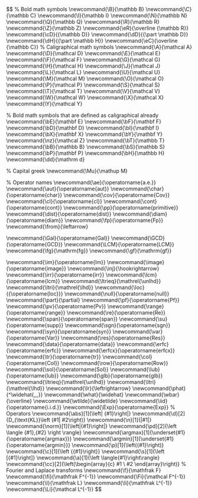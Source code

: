 $$
% Bold math symbols
\newcommand{\B}{\mathbb B}
\newcommand{\C}{\mathbb C}
\newcommand{\I}{\mathbb I}
\newcommand{\N}{\mathbb N}
\newcommand{\Q}{\mathbb Q}
\newcommand{\R}{\mathbb R}
\newcommand{\Z}{\mathbb Z}
\newcommand{\eR}{\overline {\mathbb R}}
\newcommand{\cD}{{\mathbb D}}
\newcommand{\dD}{{\part \mathbb D}}
\newcommand{\dH}{{\part \mathbb H}}
\newcommand{\eC}{\overline {\mathbb C}}
% Caligraphical math symbols
\newcommand{\A}{\mathcal A}
\newcommand{\D}{\mathcal D}
\newcommand{\E}{\mathcal E}
\newcommand{\F}{\mathcal F}
\newcommand{\G}{\mathcal G}
\newcommand{\H}{\mathcal H}
\newcommand{\J}{\mathcal J}
\newcommand{\L}{\mathcal L}
\newcommand{\U}{\mathcal U}
\newcommand{\M}{\mathcal M}
\newcommand{\O}{\mathcal O}
\newcommand{\P}{\mathcal P}
\newcommand{\S}{\mathcal S}
\newcommand{\T}{\mathcal T}
\newcommand{\V}{\mathcal V}
\newcommand{\W}{\mathcal W}
\newcommand{\X}{\mathcal X}
\newcommand{\Y}{\mathcal Y}

% Bold math symbols that are defined as caligraphical already
\newcommand{\bE}{\mathbf E}
\newcommand{\bF}{\mathbf F}
\newcommand{\bD}{\mathbf D}
\newcommand{\bI}{\mathbf I}
\newcommand{\bX}{\mathbf X}
\newcommand{\bY}{\mathbf Y}
\newcommand{\nz}{\mathcal Z}
\newcommand{\bT}{\mathbb T}
\newcommand{\bB}{\mathbb B}
\newcommand{\bS}{\mathbb S}
\newcommand{\bP}{\mathbf P}
\newcommand{\bH}{\mathbb H}
\newcommand{\dd}{\mathrm d}

% Capital greek
\newcommand{\Mu}{\mathup M}

% Operator names
\newcommand{\ae}{\operatorname{a.e.}}
\newcommand{\aut}{\operatorname{aut}}
\newcommand{\char}{\operatorname{char}}
\newcommand{\cov}{\operatorname{Cov}}
\newcommand{\cl}{\operatorname{cl}}
\newcommand{\cont}{\operatorname{cont}}
\newcommand{\pp}{\operatorname{primitive}}
\newcommand{\dist}{\operatorname{dist}}
\newcommand{\diam}{\operatorname{diam}}
\newcommand{\fp}{\operatorname{Fp}}
\newcommand{\from}{\leftarrow}

\newcommand{\Gal}{\operatorname{Gal}}
\newcommand{\GCD}{\operatorname{GCD}}
\newcommand{\LCM}{\operatorname{LCM}}
\newcommand{\fg}{\mathrm{fg}}
\newcommand{\gf}{\mathrm{gf}}

\newcommand{\im}{\operatorname{Im}}
\newcommand{\image}{\operatorname{image}}
\newcommand{\inj}{\hookrightarrow}
\newcommand{\irr}{\operatorname{irr}}
\newcommand{\lcm}{\operatorname{lcm}}
\newcommand{\ltrieq}{\mathrel{\unlhd}}
\newcommand{\ltri}{\mathrel{\lhd}}
\newcommand{\loc}{{\operatorname{loc}}}
\newcommand{\null}{\operatorname{null}}
\newcommand{\part}{\partial}
\newcommand{\pf}{\operatorname{Pf}}
\newcommand{\pv}{\operatorname{Pv}}
\newcommand{\range}{\operatorname{range}}
\newcommand{\re}{\operatorname{Re}}
\newcommand{\span}{\operatorname{span}}
\newcommand{\su}{\operatorname{supp}}
\newcommand{\sgn}{\operatorname{sgn}}
\newcommand{\syn}{\operatorname{syn}}
\newcommand{\var}{\operatorname{Var}}
\newcommand{\res}{\operatorname{Res}}
\newcommand{\data}{\operatorname{data}}
\newcommand{\erfc}{\operatorname{erfc}}
\newcommand{\erfcx}{\operatorname{erfcx}}
\newcommand{\tr}{\operatorname{tr}}
\newcommand{\col}{\operatorname{Col}}
\newcommand{\row}{\operatorname{Row}}
\newcommand{\sol}{\operatorname{Sol}}
\newcommand{\lub}{\operatorname{lub}}
\newcommand{\glb}{\operatorname{glb}}
\newcommand{\ltrieq}{\mathrel{\unlhd}}
\newcommand{\ltri}{\mathrel{\lhd}}
\newcommand{\lr}{\leftrightarrow}
\newcommand{\phat}{^\widehat{\,\,\,}}
\newcommand{\what}{\widehat}
\newcommand{\wbar}{\overline}
\newcommand{\wtilde}{\widetilde}
\newcommand{\iid}{\operatorname{i.i.d.}}
\newcommand{\Exp}{\operatorname{Exp}}
% Operators
\newcommand{\abs}[1]{\left| {#1}\right|}
\newcommand{\d}[2]{D_{\text{KL}}\left (#1\| #2\right)}
\newcommand{\n}[1]{\|#1\|}
\newcommand{\norm}[1]{\left\|{#1}\right\|}
\newcommand{\pd}[2]{\left \langle {#1},{#2} \right \rangle}
\newcommand{\argmax}[1]{\underset{#1}{\operatorname{argmax}}}
\newcommand{\argmin}[1]{\underset{#1}{\operatorname{argmin}}}
\newcommand{\p}[1]{\left({#1}\right)}
\newcommand{\c}[1]{\left \{{#1}\right\}}
\newcommand{\s}[1]{\left [{#1}\right]}
\newcommand{\a}[1]{\left \langle{#1}\right\rangle}
\newcommand{\cc}[2]{\left(\begin{array}{c} #1 \\ #2 \end{array}\right)}
% Fourier and Laplace transforms
\newcommand{\f}{\mathfrak F}
\newcommand{\fi}{\mathfrak F^{-1}}
\newcommand{\Fi}{\mathcal F^{-1}}
\newcommand{\l}{\mathfrak L}
\newcommand{\li}{\mathfrak L^{-1}}
\newcommand{\Li}{\mathcal L^{-1}}
$$
